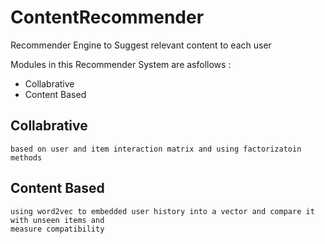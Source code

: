 # ContentRecommender
Recommender Engine to Suggest relevant content to each user

Modules in this Recommender System are asfollows : 
- Collabrative 
- Content Based

## Collabrative
    based on user and item interaction matrix and using factorizatoin methods

## Content Based
    using word2vec to embedded user history into a vector and compare it with unseen items and 
    measure compatibility


